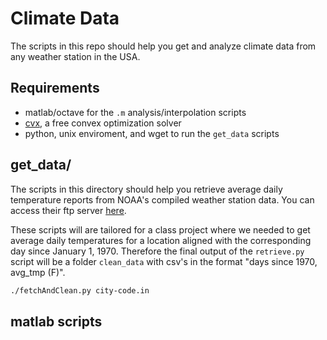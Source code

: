 # Climate Data

The scripts in this repo should help you get and analyze climate data from any weather station in the USA. 

## Requirements

* matlab/octave for the `.m` analysis/interpolation scripts
* [cvx](http://cvxr.com/cvx/), a free convex optimization solver
* python, unix enviroment, and wget to run the `get_data` scripts

## get_data/

The scripts in this directory should help you retrieve average daily temperature reports from NOAA's compiled weather station data. You can access their ftp server [here](https://ftp.ncdc.noaa.gov/pub/data/gsod).

These scripts will are tailored for a class project where we needed to get average daily temperatures for a location aligned with the corresponding day since January 1, 1970. Therefore the final output of the `retrieve.py` script will be a folder `clean_data` with csv's in the format "days since 1970, avg_tmp (F)".

```bash
./fetchAndClean.py city-code.in
```
## matlab scripts

